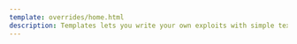 ```yaml
---
template: overrides/home.html
description: Templates lets you write your own exploits with simple text.   
---
```

